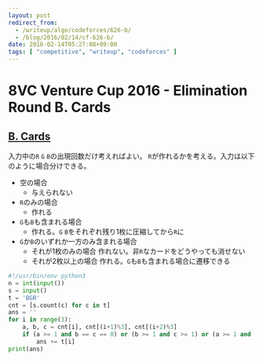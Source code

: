 ```yaml
---
layout: post
redirect_from:
  - /writeup/algo/codeforces/626-b/
  - /blog/2016/02/14/cf-626-b/
date: 2016-02-14T05:27:08+09:00
tags: [ "competitive", "writeup", "codeforces" ]
---
```


# 8VC Venture Cup 2016 - Elimination Round B. Cards

## [B. Cards](http://codeforces.com/contest/626/problem/B)

入力中の`R` `G` `B`の出現回数だけ考えればよい。
`R`が作れるかを考える。入力は以下のように場合分けできる。

-   空の場合
    -   与えられない
-   `R`のみの場合
    -   作れる
-   `G`も`B`も含まれる場合
    -   作れる。`G` `B`をそれぞれ残り1枚に圧縮してから`R`に
-   `G`か`B`のいずれか一方のみ含まれる場合
    -   それが1枚のみの場合
        作れない。非`R`なカードをどうやっても消せない
    -   それが2枚以上の場合
        作れる。`G`も`B`も含まれる場合に遷移できる

``` python
#!/usr/bin/env python3
n = int(input())
s = input()
t = 'BGR'
cnt = [s.count(c) for c in t]
ans = ''
for i in range(3):
    a, b, c = cnt[i], cnt[(i+1)%3], cnt[(i+2)%3]
    if (a >= 1 and b == c == 0) or (b >= 1 and c >= 1) or (a >= 1 and (b >= 2 or c >= 2)):
        ans += t[i]
print(ans)
```
